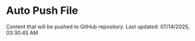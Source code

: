 # Auto Push File

Content that will be pushed to GitHub repository.
Last updated: 07/14/2025, 03:30:45 AM